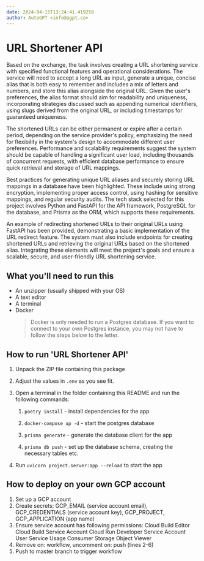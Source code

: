 ```yaml
---
date: 2024-04-15T13:24:41.419258
author: AutoGPT <info@agpt.co>
---
```


# URL Shortener API

Based on the exchange, the task involves creating a URL shortening service with specified functional features and operational considerations. The service will need to accept a long URL as input, generate a unique, concise alias that is both easy to remember and includes a mix of letters and numbers, and store this alias alongside the original URL. Given the user's preferences, the alias format should aim for readability and uniqueness, incorporating strategies discussed such as appending numerical identifiers, using slugs derived from the original URL, or including timestamps for guaranteed uniqueness.

The shortened URLs can be either permanent or expire after a certain period, depending on the service provider's policy, emphasizing the need for flexibility in the system's design to accommodate different user preferences. Performance and scalability requirements suggest the system should be capable of handling a significant user load, including thousands of concurrent requests, with efficient database performance to ensure quick retrieval and storage of URL mappings.

Best practices for generating unique URL aliases and securely storing URL mappings in a database have been highlighted. These include using strong encryption, implementing proper access control, using hashing for sensitive mappings, and regular security audits. The tech stack selected for this project involves Python and FastAPI for the API framework, PostgreSQL for the database, and Prisma as the ORM, which supports these requirements.

An example of redirecting shortened URLs to their original URLs using FastAPI has been provided, demonstrating a basic implementation of the URL redirect feature. The system must also include endpoints for creating shortened URLs and retrieving the original URLs based on the shortened alias. Integrating these elements will meet the project's goals and ensure a scalable, secure, and user-friendly URL shortening service.

## What you'll need to run this
* An unzipper (usually shipped with your OS)
* A text editor
* A terminal
* Docker
  > Docker is only needed to run a Postgres database. If you want to connect to your own
  > Postgres instance, you may not have to follow the steps below to the letter.


## How to run 'URL Shortener API'

1. Unpack the ZIP file containing this package

2. Adjust the values in `.env` as you see fit.

3. Open a terminal in the folder containing this README and run the following commands:

    1. `poetry install` - install dependencies for the app

    2. `docker-compose up -d` - start the postgres database

    3. `prisma generate` - generate the database client for the app

    4. `prisma db push` - set up the database schema, creating the necessary tables etc.

4. Run `uvicorn project.server:app --reload` to start the app

## How to deploy on your own GCP account
1. Set up a GCP account
2. Create secrets: GCP_EMAIL (service account email), GCP_CREDENTIALS (service account key), GCP_PROJECT, GCP_APPLICATION (app name)
3. Ensure service account has following permissions: 
    Cloud Build Editor
    Cloud Build Service Account
    Cloud Run Developer
    Service Account User
    Service Usage Consumer
    Storage Object Viewer
4. Remove on: workflow, uncomment on: push (lines 2-6)
5. Push to master branch to trigger workflow
